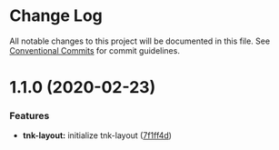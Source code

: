 # Change Log

All notable changes to this project will be documented in this file.
See [Conventional Commits](https://conventionalcommits.org) for commit guidelines.

# 1.1.0 (2020-02-23)


### Features

* **tnk-layout:** initialize tnk-layout ([7f1ff4d](https://github.com/dkk94/tunaiku-ui/commit/7f1ff4d9d06f870b870bd34ea0b644ee2875e205))
